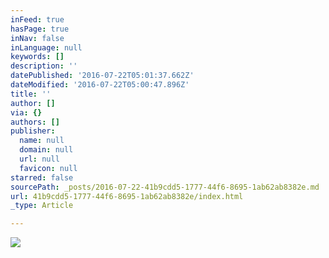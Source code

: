 ```yaml
---
inFeed: true
hasPage: true
inNav: false
inLanguage: null
keywords: []
description: ''
datePublished: '2016-07-22T05:01:37.662Z'
dateModified: '2016-07-22T05:00:47.896Z'
title: ''
author: []
via: {}
authors: []
publisher:
  name: null
  domain: null
  url: null
  favicon: null
starred: false
sourcePath: _posts/2016-07-22-41b9cdd5-1777-44f6-8695-1ab62ab8382e.md
url: 41b9cdd5-1777-44f6-8695-1ab62ab8382e/index.html
_type: Article

---
```

![](https://the-grid-user-content.s3-us-west-2.amazonaws.com/a1d87d76-7f4b-4f9d-9d27-fa48c61f15dd.gif)